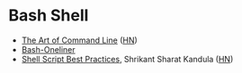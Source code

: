 # Bash Shell

- [The Art of Command Line](https://github.com/jlevy/the-art-of-command-line)
  ([HN](https://news.ycombinator.com/item?id=33726831))
- [Bash-Oneliner](https://onceupon.github.io/Bash-Oneliner/)
- [Shell Script Best
  Practices](https://sharats.me/posts/shell-script-best-practices/), Shrikant
  Sharat Kandula ([HN](https://news.ycombinator.com/item?id=33354286))
